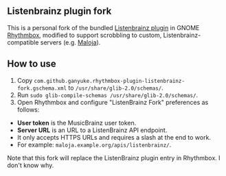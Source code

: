 ## Listenbrainz plugin fork
This is a personal fork of the bundled [Listenbrainz plugin](https://gitlab.gnome.org/GNOME/rhythmbox/-/tree/master/plugins/listenbrainz) in GNOME [Rhythmbox](https://gitlab.gnome.org/GNOME/rhythmbox), modified to support scrobbling to custom, Listenbrainz-compatible servers (e.g. [Maloja](https://github.com/krateng/maloja)).

## How to use
1. Copy `com.github.ganyuke.rhythmbox-plugin-listenbrainz-fork.gschema.xml` to `/usr/share/glib-2.0/schemas/`.
2. Run `sudo glib-compile-schemas /usr/share/glib-2.0/schemas/`.
3. Open Rhythmbox and configure "ListenBrainz Fork" preferences as follows:
  - **User token** is the MusicBrainz user token.
  - **Server URL** is an URL to a ListenBrainz API endpoint.
   - It only accepts HTTPS URLs and requires a slash at the end to work.
   - For example: `maloja.example.org/apis/listenbrainz/`.

Note that this fork will replace the ListenBrainz plugin entry in Rhythmbox. I don't know why.
